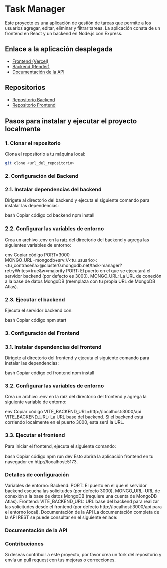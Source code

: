 # Task Manager

Este proyecto es una aplicación de gestión de tareas que permite a los usuarios agregar, editar, eliminar y filtrar tareas. La aplicación consta de un frontend en React y un backend en Node.js con Express.

## Enlace a la aplicación desplegada

- [Frontend (Vercel)](https://task-manager-frontend-nmumkeupt-gammas-projects-3dacc382.vercel.app)
- [Backend (Render)](https://task-manager-backend-wz27.onrender.com)
- [Documentación de la API](https://task-manager-backend-wz27.onrender.com/documentation)

## Repositorios

- [Repositorio Backend](https://github.com/Gamma1404/task-manager-backend)
- [Repositorio Frontend](https://github.com/Gamma1404/task-manager-frontend)

## Pasos para instalar y ejecutar el proyecto localmente

### 1. Clonar el repositorio

Clona el repositorio a tu máquina local:
```bash
git clone <url_del_repositorio>
```
### 2. Configuración del Backend

### 2.1. Instalar dependencias del backend
Dirígete al directorio del backend y ejecuta el siguiente comando para instalar las dependencias:

bash
Copiar código
cd backend
npm install

### 2.2. Configurar las variables de entorno
Crea un archivo .env en la raíz del directorio del backend y agrega las siguientes variables de entorno:

env
Copiar código
PORT=3000
MONGO_URL=mongodb+srv://<tu_usuario>:<tu_contraseña>@cluster0.mongodb.net/task-manager?retryWrites=true&w=majority
PORT: El puerto en el que se ejecutará el servidor backend (por defecto es 3000).
MONGO_URL: La URL de conexión a la base de datos MongoDB (reemplaza con tu propia URL de MongoDB Atlas).

### 2.3. Ejecutar el backend
Ejecuta el servidor backend con:

bash
Copiar código
npm start

### 3. Configuración del Frontend

### 3.1. Instalar dependencias del frontend
Dirígete al directorio del frontend y ejecuta el siguiente comando para instalar las dependencias:

bash
Copiar código
cd frontend
npm install

### 3.2. Configurar las variables de entorno
Crea un archivo .env en la raíz del directorio del frontend y agrega la siguiente variable de entorno:

env
Copiar código
VITE_BACKEND_URL=http://localhost:3000/api
VITE_BACKEND_URL: La URL base del backend. Si el backend está corriendo localmente en el puerto 3000, esta será la URL.

### 3.3. Ejecutar el frontend
Para iniciar el frontend, ejecuta el siguiente comando:

bash
Copiar código
npm run dev
Esto abrirá la aplicación frontend en tu navegador en http://localhost:5173.

### Detalles de configuración
Variables de entorno:
Backend:
PORT: El puerto en el que el servidor backend escucha las solicitudes (por defecto 3000).
MONGO_URL: URL de conexión a la base de datos MongoDB (requiere una cuenta de MongoDB Atlas).
Frontend:
VITE_BACKEND_URL: URL base del backend para realizar las solicitudes desde el frontend (por defecto http://localhost:3000/api para el entorno local).
Documentación de la API
La documentación completa de la API REST se puede consultar en el siguiente enlace:

### Documentación de la API
### Contribuciones
Si deseas contribuir a este proyecto, por favor crea un fork del repositorio y envía un pull request con tus mejoras o correcciones.